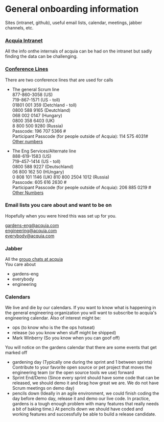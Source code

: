 General onboarding information
==============================
Sites (intranet, github), useful email lists, calendar, meetings, jabber channels, etc.

### [Acquia Intranet](https://i.acquia.com)
All the info onthe internals of acquia can be had on the intranet but sadly finding the
data can be challenging.

### [Conference Lines](https://i.acquia.com/document/engineering-conference-bridge-international-enabled)
There are two conference lines that are used for calls

- The general Scrum line  
    877-860-3058 (US)  
    719-867-1571 (US - toll)  
    01801 001 359 (Detchland - toll)  
    0800 588 9165 (Deutchland)  
    068 002 0147 (Hungary)  
    0800 358 6403 (UK)  
    8 800 500 9280 (Russia)  
Passcode: 196 707 5366 #  
Participant Passcode (for people outside of Acquia): 114 575 4031#  
[Other numbers](https://mtginfo.pgi.com/callmanagement.asp?bwebid=9820041&cid=da69e6bed7e75a11d77efce84d41&confid=da68e6b8d7eb5a17d778fce94d4c&brandid=1)

- The Eng Services/Alternate line  
    888-619-1583 (US)  
    719-457-1414 (US - toll)  
    0800 588 9227 (Deutschland)  
    06 800 162 50 (HUngary)  
    0 808 101 1146 (UK)
    810 800 2504 1012 (Russia)  
Passcode: 605 616 2630 #  
Participant Passcode (for people outside of Acquia): 206 885 0219 #  
[Other Numbers](https://mtginfo.pgi.com/callmanagement.asp?bwebid=9820041&cid=da69e6bed7e75a11d77efce84d41&confid=da68e6b4d7e95a16d77efce74d4b&brandid=1)

### Email lists you care about and want to be on
Hopefully when you were hired this was set up for you.

gardens-eng@acquia.com  
engineering@acquia.com  
everybody@acquia.com  

### Jabber
All the [group chats at acquia](https://i.acquia.com/wiki/jabber-group-chats)  
You care about
- gardens-eng
- everybody
- engineering

### Calendars
We live and die by our calendars.  If you want to know what is happening in the general engineering
organization you will want to subscribe to acquia's engineering calendar.  Also of interest might be:
- ops (to know who is the the ops hotseat)
- release (so you know when stuff might be shipped)
- Mark Winberry (So you know when you can goof off)

You will notice on the gardens calendar that there are some events that get marked off
- gardening day (Typically one during the sprint and 1 between sprints) Contribute to your favorite open source or pet project that
  moves the engineering team (or the open source tools we use) forward
- Sprint End/Demo (Since every sprint should have some code that can be released, we should demo it and brag how great we are.
  We do not have Scrum meetings on demo day)
- pencils down (Ideally in an agile environment, we could finish coding the day before demo day, release it and demo our live code.
  In practice, gardens is a tough enough problem with many features that really needs a bit of baking time.) At pencils down we should have
  coded and working features and successfully be able to build a release candidate.
